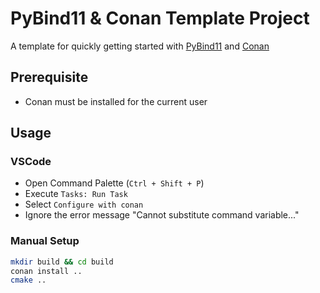 # PyBind11 & Conan Template Project

A template for quickly getting started with [PyBind11](https://github.com/pybind/pybind11) and [Conan](https://conan.io/)

## Prerequisite

* Conan must be installed for the current user

## Usage

### VSCode

* Open Command Palette (`Ctrl + Shift + P`)
* Execute `Tasks: Run Task`
* Select `Configure with conan`
* Ignore the error message "Cannot substitute command variable..."

### Manual Setup

```bash
mkdir build && cd build
conan install ..
cmake ..
```
